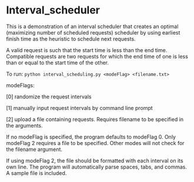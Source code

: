 # Interval_scheduler

This is a demonstration of an interval scheduler that creates an optimal (maximizing number of scheduled requests) scheduler by using earliest finish time as the heuristic to schedule next requests.

A valid request is such that the start time is less than the end time. Compatible requests are two requests for which the end time of one is less than or equal to the start time of the other.

To run:
```python interval_scheduling.py <modeFlag> <filename.txt>```

modeFlags:

  [0] randomize the request intervals

  [1] manually input request intervals by command line prompt 

  [2] upload a file containing requests. Requires filename to be specified in the arguments.

If no modeFlag is specified, the program defaults to modeFlag 0.
Only modeFlag 2 requires a file to be specified. Other modes will not check for the filename argument.

If using modeFlag 2, the file should be formatted with each interval on its own line. The program will automatically parse spaces, tabs, and commas. A sample file is included.
